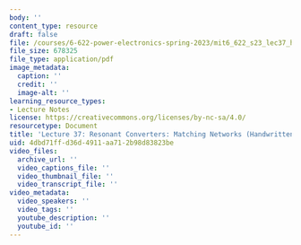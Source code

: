 ```yaml
---
body: ''
content_type: resource
draft: false
file: /courses/6-622-power-electronics-spring-2023/mit6_622_s23_lec37_hand.pdf
file_size: 678325
file_type: application/pdf
image_metadata:
  caption: ''
  credit: ''
  image-alt: ''
learning_resource_types:
- Lecture Notes
license: https://creativecommons.org/licenses/by-nc-sa/4.0/
resourcetype: Document
title: 'Lecture 37: Resonant Converters: Matching Networks (Handwritten Notes)'
uid: 4dbd71ff-d36d-4911-aa71-2b98d83823be
video_files:
  archive_url: ''
  video_captions_file: ''
  video_thumbnail_file: ''
  video_transcript_file: ''
video_metadata:
  video_speakers: ''
  video_tags: ''
  youtube_description: ''
  youtube_id: ''
---
```

